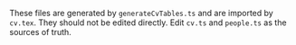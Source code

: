 These files are generated by `generateCvTables.ts` and are imported by `cv.tex`. They should not be edited directly. Edit `cv.ts` and `people.ts` as the sources of truth.
